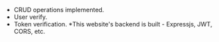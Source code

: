 * CRUD operations implemented.
* User verify.
* Token verification.
*This website's backend is built - Expressjs, JWT, CORS, etc.